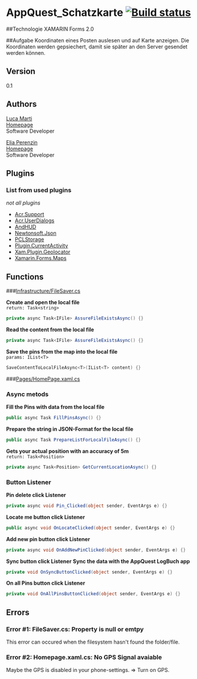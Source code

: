 # AppQuest_Schatzkarte [![Build status](https://ci.appveyor.com/api/projects/status/qrklh2gukfuvnp5c?svg=true)](https://ci.appveyor.com/project/zperee/appquest-schatzkarte)


##Technologie
XAMARIN Forms 2.0

##Aufgabe
Koordinaten eines Posten auslesen und auf Karte anzeigen. Die Koordinaten werden gepsiechert, damit sie später an den Server gesendet werden können.

## Version
0.1

## Authors 
[Luca Marti](https://github.com/zmartl)  
[Homepage](https://www.luca-marti.ch)  
Software Developer
 
[Elia Perenzin](https://github.com/zperee)  
[Homepage](http://eliaperenzin.ch/)  
Software Developer

## Plugins
### List from used plugins
_not all plugins_  
- [Acr.Support](https://github.com/aritchie/support)  
- [Acr.UserDialogs](https://github.com/aritchie/userdialogs)  
- [AndHUD](https://github.com/Redth/AndHUD)  
- [Newtonsoft.Json](http://www.newtonsoft.com/json)  
- [PCLStorage](https://github.com/dsplaisted/PCLStorage)  
- [Plugin.CurrentActivity](https://github.com/jamesmontemagno/Xamarin.Plugins)  
- [Xam.Plugin.Geolocator](https://github.com/jamesmontemagno/xamarin.plugins)  
- [Xamarin.Forms.Maps](http://xamarin.com/forms)  


## Functions
###[Infrastructure/FileSaver.cs](https://github.com/zperee/AppQuest_Schatzkarte/blob/master/AppQuest_Schatzkarte/AppQuest_Schatzkarte/Infrastructure/FileSaver.cs)

**Create and open the local file**  
`return: Task<string>`
```C#
private async Task<IFile> AssureFileExistsAsync() {}
```

**Read the content from the local file**
```C#
private async Task<IFile> AssureFileExistsAsync() {}
```

**Save the pins from the map into the local file**  
`params: IList<T>`
```C#
SaveContentToLocalFileAsync<T>(IList<T> content) {}
```
###[Pages/HomePage.xaml.cs](https://github.com/zperee/AppQuest_Schatzkarte/blob/master/AppQuest_Schatzkarte/AppQuest_Schatzkarte/Pages/HomePage.xaml.cs)

### Async metods
**Fill the Pins with data from the local file**
```C#
public async Task FillPinsAsync() {}
```

**Prepare the string in JSON-Format for the local file**
```C#
public async Task PrepareListForLocalFileAsync() {}
```

**Gets your actual position with an accuracy of 5m**  
`return: Task<Position>`  
```C#
private async Task<Position> GetCurrentLocationAsync() {}
```

### Button Listener
**Pin delete click Listener**
```C#
private async void Pin_Clicked(object sender, EventArgs e) {}
```

**Locate me button click Listener**
```C#
public async void OnLocateClicked(object sender, EventArgs e) {}
```

**Add new pin button click Listener**
```C#
private async void OnAddNewPinClicked(object sender, EventArgs e) {}
```

**Sync button click Listener**
**Sync the data with the AppQuest LogBuch app**
```C#
private void OnSyncButtonClicked(object sender, EventArgs e) {}
```

**On all Pins button click Listener**
```C#
private void OnAllPinsButtonClicked(object sender, EventArgs e) {}
```


## Errors
### Error #1: FileSaver.cs: Property is null or emtpy
This error can occured when the filesystem hasn't found the folder/file. 

### Error #2: Homepage.xaml.cs: No GPS Signal avaiable
Maybe the GPS is disabled in your phone-settings. 
=> Turn on GPS. 
